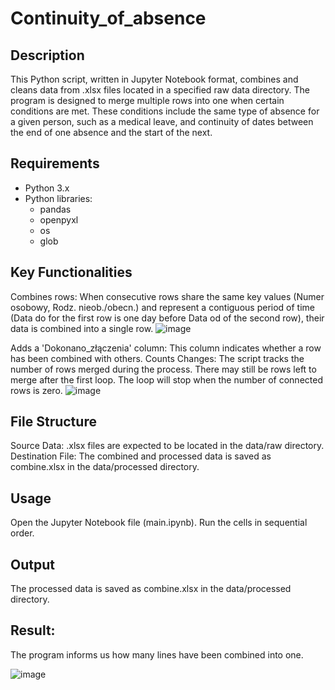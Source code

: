 # Continuity_of_absence


## Description
This Python script, written in Jupyter Notebook format, combines and cleans data from .xlsx files located in a specified raw data directory.
The program is designed to merge multiple rows into one when certain conditions are met. These conditions include the same type of absence for a given person, such as a medical leave, and continuity of dates between the end of one absence and the start of the next.

## Requirements
- Python 3.x
- Python libraries:
  - pandas
  - openpyxl
  - os 
  - glob


## Key Functionalities
Combines rows: When consecutive rows share the same key values (Numer osobowy, Rodz. nieob./obecn.) and represent a contiguous period of time (Data do for the first row is one day before Data od of the second row), their data is combined into a single row.
![image](https://github.com/G-P-Rod/continuity_of_absence/assets/143654189/da956023-d928-4028-8287-29ca8ad58221)


Adds a 'Dokonano_złączenia' column: This column indicates whether a row has been combined with others.
Counts Changes: The script tracks the number of rows merged during the process. There may still be rows left to merge after the first loop. 
The loop will stop when the number of connected rows is zero.
![image](https://github.com/G-P-Rod/continuity_of_absence/assets/143654189/4c3c24e1-a7d2-40bb-8a32-241ee3e664df)


## File Structure
Source Data: .xlsx files are expected to be located in the data/raw directory.
Destination File: The combined and processed data is saved as combine.xlsx in the data/processed directory.

## Usage
Open the Jupyter Notebook file (main.ipynb).
Run the cells in sequential order.


## Output
The processed data is saved as combine.xlsx in the data/processed directory.


## Result:
The program informs us how many lines have been combined into one.

![image](https://github.com/G-P-Rod/continuity_of_absence/assets/143654189/cba47747-7098-4dfd-a2df-2daa42b00f70)

